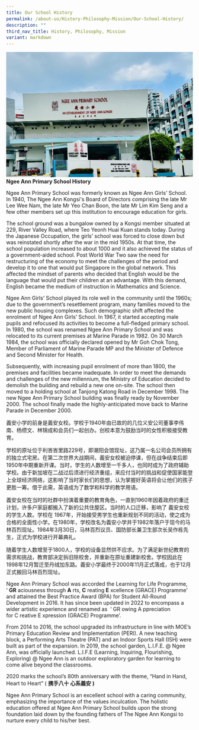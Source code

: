 ```yaml
---
title: Our School History
permalink: /about-us/History-Philosophy-Mission/Our-School-History/
description: ""
third_nav_title: History, Philosophy, Mission
variant: markdown
---
```

![](/images/IMG_9717.jpg)
**Ngee Ann Primary School History**  

Ngee Ann Primary School was formerly known as Ngee Ann Girls’ School. In 1940, The Ngee Ann Kongsi's Board of Directors comprising the late Mr Lee Wee Nam, the late Mr Yeo Chan Boon, the late Mr Lim Kim Seng and a few other members set up this institution to encourage education for girls.

  

The school ground was a bungalow owned by a Kongsi member situated at 229, River Valley Road, where Teo Yeonh Huai Kuan stands today. During the Japanese Occupation, the girls’ school was forced to close down but was reinstated shortly after the war in the mid 1950s. At that time, the school population increased to about 1000 and it also achieved the status of a government-aided school. Post World War Two saw the need for restructuring of the economy to meet the challenges of the period and develop it to one that would put Singapore in the global network. This affected the mindset of parents who decided that English would be the language that would put their children at an advantage. With this demand, English became the medium of instruction in Mathematics and Science.

  

Ngee Ann Girls’ School played its role well in the community until the 1960s; due to the government’s resettlement program, many families moved to the new public housing complexes. Such demographic shift affected the enrolment of Ngee Ann Girls’ School. In 1967, it started accepting male pupils and refocused its activities to become a full-fledged primary school. In 1980, the school was renamed Ngee Ann Primary School and was relocated to its current premises at Marine Parade in 1982. On 30 March 1984, the school was officially declared opened by Mr Goh Chok Tong, Member of Parliament of Marine Parade MP and the Minister of Defence and Second Minister for Health.

  

Subsequently, with increasing pupil enrolment of more than 1800, the premises and facilities became inadequate. In order to meet the demands and challenges of the new millennium, the Ministry of Education decided to demolish the building and rebuild a new one on-site. The school then moved to a holding school at Tanjong Katong Road in December 1998. The new Ngee Ann Primary School building was finally ready by November 2000. The school finally made the highly-anticipated move back to Marine Parade in December 2000.

  

義安小学的前身是義安女校。学校于1940年由已故的的几位义安公司董事李伟南、杨缵文、林锦成和会员们一起创办。创校本意为鼓励当时的女性积极接受教育。

  

学校的原址位于利峇峇里路229号，即潮阳会馆现址，这乃属一名公司会员所拥有的独立式宅房。在第二次世界大战期间，義安女校被迫停课，但在战争结束后即1950年中期重新开课。当时，学生的人数增至一千多人，也同时成为了政府辅助学校。由于新加坡在二战过后须进行经济重组，来应付当时的挑战和促使国家能登上全球经济网络，这影响了当时家长们的思想，认为掌握好英语将会让他们的孩子更胜一筹。借于此需，英语成为了数学和科学的教学用语。

  

義安女校在当时的社群中扮演着重要的教育角色，一直到1960年因着政府的重迁计划，许多户家庭都搬入了新的公共住屋区。当时的人口迁移，影响了 義安女校的学生人数。学校在 1967年，开始接受男学生也重新规划不同的活动，使之成为合格的全面性小学。在1980年，学校改名为義安小学并于1982年落户于现今的马林百烈现址。1984年3月30日，马林百烈议员、国防部长兼卫生部次长吴作栋先生，正式为学校进行开幕典礼。

  

随着学生人数增至于1800人，学校的设备显然供不应求。为了满足新世纪教育的需求和挑战，教育部决定拆旧除校舍，并重新在原址重建新校舍。学校因此在1998年12月暂迁至丹绒加东路。義安小学最终于2000年11月正式落成，也于12月正式搬回马林百烈现址。

  

Ngee Ann Primary School was accorded the Learning for Life Programme, ‘ **GR** aciousness through **A** rts, **C** reating **E** xcellence (GRACE) Programme’ and attained the Best Practice Award (BPA) for Student All-Round Development in 2016. It has since been updated in 2022 to encompass a wider artistic experience and renamed as  ‘ GR owing A ppreciation for C reative E xpression (GRACE) Programme’.

  

From 2014 to 2016, the school upgraded its infrastructure in line with MOE’s Primary Education Review and Implementation (PERI). A new teaching block, a Performing Arts Theatre (PAT) and an Indoor Sports Hall (ISH) were built as part of the expansion. In 2019, the school garden, L.I.F.E. @ Ngee Ann, was officially launched. L.I.F.E (Learning, Inquiring, Flourishing, Exploring) @ Ngee Ann is an outdoor exploratory garden for learning to come alive beyond the classrooms.

  

2020 marks the school’s 80th anniversary with the theme, “Hand in Hand, Heart to Heart” ( **携手八十** **心系義安** **)**

  

Ngee Ann Primary School is an excellent school with a caring community, emphasizing the importance of the values inculcation. The holistic education offered at Ngee Ann Primary School builds upon the strong foundation laid down by the founding fathers of The Ngee Ann Kongsi to nurture every child to his/her best.
